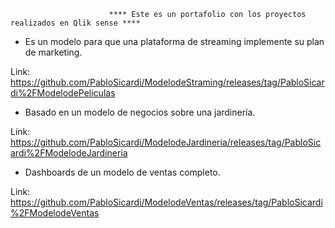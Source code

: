 
                          **** Este es un portafolio con los proyectos realizados en Qlik sense ****

 - Es un modelo para que una plataforma de streaming implemente su plan de marketing.

Link: https://github.com/PabloSicardi/ModelodeStraming/releases/tag/PabloSicardi%2FModelodePeliculas

 - Basado en un modelo de negocios sobre una jardinería.

Link: https://github.com/PabloSicardi/ModelodeJardineria/releases/tag/PabloSicardi%2FModelodeJardineria

 - Dashboards de un modelo de ventas completo.

Link: https://github.com/PabloSicardi/ModelodeVentas/releases/tag/PabloSicardi%2FModelodeVentas
